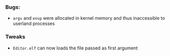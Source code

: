 ### Bugs:

  - `argv` and `envp` were allocated in kernel memory and thus inaccessible to userland processes

### Tweaks

  - `Editor.elf` can now loads the file passed as first argument
